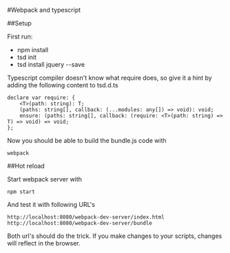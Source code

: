 #Webpack and typescript

##Setup

First run:
* npm install
* tsd init
* tsd install jquery --save


Typescript compiler doesn't know what require does, so give it a hint by adding the following content to tsd.d.ts

`````
declare var require: {
    <T>(path: string): T;
    (paths: string[], callback: (...modules: any[]) => void): void;
    ensure: (paths: string[], callback: (require: <T>(path: string) => T) => void) => void;
};
`````

Now you should be able to build the bundle.js code with

    webpack


##Hot reload

Start webpack server with

    npm start
    
    
And test it with following URL's

    http://localhost:8080/webpack-dev-server/index.html
    http://localhost:8080/webpack-dev-server/bundle
    
Both url's should do the trick. If you make changes to your scripts, changes will reflect in the browser.